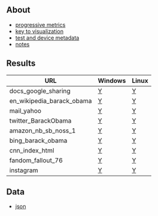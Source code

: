 ## About
- [progressive metrics](/docs/about_1.md)
- [key to visualization](/docs/about_2.md)
- [test and device metadata](/docs/results_metadata.md)
- [notes](/docs/observations.md)


## Results
<table>
<thead>
	<tr>
		<th>URL</th>
		<th>Windows</th>
		<th>Linux</th>
	</tr>
</thead>
<tbody>
	<tr>
		<td>docs_google_sharing</td>
		<td><a href="/pages/2025-02-12-windows-11-docs_google_sharing-aggregate.svg">Y</a></td>
		<td><a href="/pages/2025-02-12-linux-18-docs_google_sharing-aggregate.svg">Y</a></td>
	</tr>
	<tr>
		<td>en_wikipedia_barack_obama</td>
		<td><a href="/pages/2025-02-12-windows-11-en_wikipedia_barack_obama-aggregate.svg">Y</a></td>
		<td><a href="/pages/2025-02-12-linux-18-en_wikipedia_barack_obama-aggregate.svg">Y</a></td>
	</tr>
	<tr>
		<td>mail_yahoo</td>
		<td><a href="/pages/2025-02-12-windows-11-mail_yahoo-aggregate.svg">Y</a></td>
		<td><a href="/pages/2025-02-12-linux-18-mail_yahoo-aggregate.svg">Y</a></td>
	</tr>
	<tr>
		<td>twitter_BarackObama</td>
		<td><a href="/pages/2025-02-12-windows-11-twitter_BarackObama-aggregate.svg">Y</a></td>
		<td><a href="/pages/2025-02-12-linux-18-twitter_BarackObama-aggregate.svg">Y</a></td>
	</tr>
	<tr>
		<td>amazon_nb_sb_noss_1</td>
		<td><a href="/pages/2025-02-12-windows-11-amazon_nb_sb_noss_1-aggregate.svg">Y</a></td>
		<td><a href="/pages/2025-02-12-linux-18-amazon_nb_sb_noss_1-aggregate.svg">Y</a></td>
	</tr>
	<tr>
		<td>bing_barack_obama</td>
		<td><a href="/pages/2025-02-12-windows-11-bing_barack_obama-aggregate.svg">Y</a></td>
		<td><a href="/pages/2025-02-12-linux-18-bing_barack_obama-aggregate.svg">Y</a></td>
	</tr>
	<tr>
		<td>cnn_index_html</td>
		<td><a href="/pages/2025-02-12-windows-11-cnn_index_html-aggregate.svg">Y</a></td>
		<td><a href="/pages/2025-02-12-linux-18-cnn_index_html-aggregate.svg">Y</a></td>
	</tr>
	<tr>
		<td>fandom_fallout_76</td>
		<td><a href="/pages/2025-02-12-windows-11-fandom_fallout_76-aggregate.svg">Y</a></td>
		<td><a href="/pages/2025-02-12-linux-18-fandom_fallout_76-aggregate.svg">Y</a></td>
	</tr>
	<tr>
		<td>instagram</td>
		<td><a href="/pages/2025-02-12-windows-11-instagram-aggregate.svg">Y</a></td>
		<td><a href="/pages/2025-02-12-linux-18-instagram-aggregate.svg">Y</a></td>
	</tr>

</tbody>
</table>


## Data
* [json](https://github.com/bdekoz/midnight.ci-2025-02/tree/main/results)
